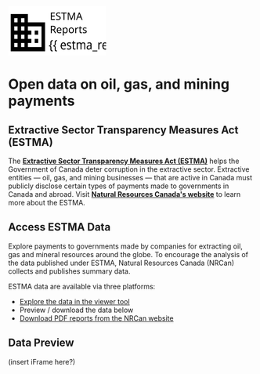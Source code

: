 <img
    src="content/infographic_estma_reports.svg"
    alt="{{ estma_reports_count }} ESTMA Reports"
    height="100"
    width="200" />


# Open data on oil, gas, and mining payments
##  Extractive Sector Transparency Measures Act (ESTMA)

The **[Extractive Sector Transparency Measures Act (ESTMA)](http://laws-lois.justice.gc.ca/eng/acts/E-22.7/page-1.html)** helps the Government of Canada deter corruption in the extractive sector. Extractive entities — oil, gas, and mining businesses — that are active in Canada must publicly disclose certain types of payments made to governments in Canada and abroad. 
Visit **[Natural Resources Canada's website](https://www.nrcan.gc.ca/our-natural-resources/minerals-mining/extractive-sector-transparency-measures-act/18180)** to learn more about the ESTMA.

## Access ESTMA Data

Explore payments to governments made by companies for extracting oil, gas and mineral resources around the globe. To encourage the analysis of the data published under ESTMA, Natural Resources Canada (NRCan) collects and publishes summary data. 

ESTMA data are available via three platforms:

- [Explore the data in the viewer tool](https://flatgithub.com/blairdrummond/test-flatdata?filename=SAMPLE-ESTMA-data.csv&filters=&sha=2c33af1dab6abd7e98a4274decc0d952db46a13f&sort=jurisdiction%2Casc&stickyColumnName=estma_id)
- Preview / download the data below
- [Download PDF reports from the NRCan website](https://www.nrcan.gc.ca/our-natural-resources/minerals-mining/extractive-sector-transparency-measures-act/links-estma-reports/18198)

## Data Preview
(insert iFrame here?) 



